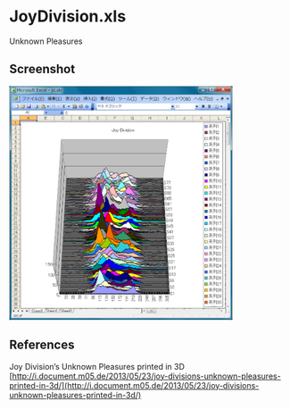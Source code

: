 # JoyDivision.xls

Unknown Pleasures

## Screenshot

<img src="jd.png" width="400">

## References

Joy Division’s Unknown Pleasures printed in 3D
[http://i.document.m05.de/2013/05/23/joy-divisions-unknown-pleasures-printed-in-3d/](http://i.document.m05.de/2013/05/23/joy-divisions-unknown-pleasures-printed-in-3d/)
